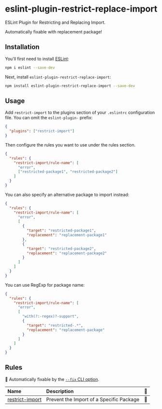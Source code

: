 # eslint-plugin-restrict-replace-import

ESLint Plugin for Restricting and Replacing Import.

Automatically fixable with replacement package!

## Installation

You'll first need to install [ESLint](https://eslint.org/):

```sh
npm i eslint --save-dev
```

Next, install `eslint-plugin-restrict-replace-import`:

```sh
npm install eslint-plugin-restrict-replace-import --save-dev
```

## Usage

Add `restrict-import` to the plugins section of your `.eslintrc` configuration file. You can omit the `eslint-plugin-` prefix:

```json
{
  "plugins": ["restrict-import"]
}
```

Then configure the rules you want to use under the rules section.

```json
{
  "rules": {
    "restrict-import/rule-name": [
      "error",
      ["restricted-package1", "restricted-package2"]
    ]
  }
}
```

You can also specify an alternative package to import instead:

```json
{
  "rules": {
    "restrict-import/rule-name": [
      "error",
      [
        {
          "target": "restricted-package1",
          "replacement": "replacement-package1"
        },
        {
          "target": "restricted-package2",
          "replacement": "replacement-package2"
        }
      ]
    ]
  }
}
```

You can use RegExp for package name:

```json
{
  "rules": {
    "restrict-import/rule-name": [
      "error",
      [
        "with(?:-regex)?-support",
        {
          "target": "restricted-.*",
          "replacement": "replacement-package"
        }
      ]
    ]
  }
}
```

## Rules

<!-- begin auto-generated rules list -->

🔧 Automatically fixable by the [`--fix` CLI option](https://eslint.org/docs/user-guide/command-line-interface#--fix).

| Name                                             | Description                              | 🔧  |
| :----------------------------------------------- | :--------------------------------------- | :-- |
| [restrict-import](docs/rules/restrict-import.md) | Prevent the Import of a Specific Package | 🔧  |

<!-- end auto-generated rules list -->
